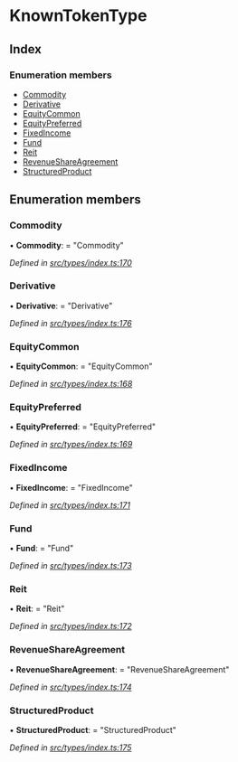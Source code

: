 # KnownTokenType

## Index

### Enumeration members

* [Commodity](knowntokentype.md#commodity)
* [Derivative](knowntokentype.md#derivative)
* [EquityCommon](knowntokentype.md#equitycommon)
* [EquityPreferred](knowntokentype.md#equitypreferred)
* [FixedIncome](knowntokentype.md#fixedincome)
* [Fund](knowntokentype.md#fund)
* [Reit](knowntokentype.md#reit)
* [RevenueShareAgreement](knowntokentype.md#revenueshareagreement)
* [StructuredProduct](knowntokentype.md#structuredproduct)

## Enumeration members

### Commodity

• **Commodity**: = "Commodity"

_Defined in_ [_src/types/index.ts:170_](https://github.com/PolymathNetwork/polymesh-sdk/blob/a0872cf4/src/types/index.ts#L170)

### Derivative

• **Derivative**: = "Derivative"

_Defined in_ [_src/types/index.ts:176_](https://github.com/PolymathNetwork/polymesh-sdk/blob/a0872cf4/src/types/index.ts#L176)

### EquityCommon

• **EquityCommon**: = "EquityCommon"

_Defined in_ [_src/types/index.ts:168_](https://github.com/PolymathNetwork/polymesh-sdk/blob/a0872cf4/src/types/index.ts#L168)

### EquityPreferred

• **EquityPreferred**: = "EquityPreferred"

_Defined in_ [_src/types/index.ts:169_](https://github.com/PolymathNetwork/polymesh-sdk/blob/a0872cf4/src/types/index.ts#L169)

### FixedIncome

• **FixedIncome**: = "FixedIncome"

_Defined in_ [_src/types/index.ts:171_](https://github.com/PolymathNetwork/polymesh-sdk/blob/a0872cf4/src/types/index.ts#L171)

### Fund

• **Fund**: = "Fund"

_Defined in_ [_src/types/index.ts:173_](https://github.com/PolymathNetwork/polymesh-sdk/blob/a0872cf4/src/types/index.ts#L173)

### Reit

• **Reit**: = "Reit"

_Defined in_ [_src/types/index.ts:172_](https://github.com/PolymathNetwork/polymesh-sdk/blob/a0872cf4/src/types/index.ts#L172)

### RevenueShareAgreement

• **RevenueShareAgreement**: = "RevenueShareAgreement"

_Defined in_ [_src/types/index.ts:174_](https://github.com/PolymathNetwork/polymesh-sdk/blob/a0872cf4/src/types/index.ts#L174)

### StructuredProduct

• **StructuredProduct**: = "StructuredProduct"

_Defined in_ [_src/types/index.ts:175_](https://github.com/PolymathNetwork/polymesh-sdk/blob/a0872cf4/src/types/index.ts#L175)

